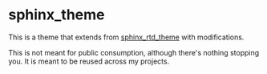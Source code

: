 # sphinx_theme

This is a theme that extends from
[sphinx_rtd_theme](https://github.com/readthedocs/sphinx_rtd_theme) with
modifications.

This is not meant for public consumption, although there's nothing
stopping you. It is meant to be reused across my projects.
